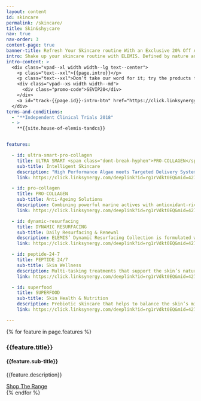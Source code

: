 ```yaml
---
layout: content
id: skincare
permalink: /skincare/
title: Skin&shy;care
nav: true
nav-order: 3
content-page: true
banner-title: Refresh Your Skincare routine With an Exclusive 20% Off Award-Winning ELEMIS Skincare*
intro: Shake up your skincare routine with ELEMIS. Defined by nature and led by science, ELEMIS sources only the finest ingredients from above and below the earth’s surface. Pioneering and transformative formulas utilise these ingredients for award-winning results. It’s this innovation that creates a skincare range which truly set ELEMIS apart – making them the No.1 British luxury skincare brand.
intro-content: >
  <div class="vpad--xl width width--lg text--center">
    <p class="text--xxl">{{page.intro}}</p>
    <p class="text--xxl">Don’t take our word for it; try the products for yourself with an exclusive 20% off your first order, only for Secret Escapes members!* Simply enter the below code at checkout:</p>
    <div class="vpad--xs width width--md">
      <div class="promo-code">SEVIP20</div>
    </div>
    <a id="track-{{page.id}}-intro-btn" href="https://click.linksynergy.com/deeplink?id=rg1rVdkt0EQ&mid=42744&murl=https%3A%2F%2Fwww.elemis.com%2Fskincare" class="btn btn--blue">Shop Skincare Now</a>
  </div>
terms-and-conditions:
  - "**Independent Clinical Trials 2018"
  - >
    **{{site.house-of-elemis-tandcs}}


features:

  - id: ultra-smart-pro-collagen
    title: ULTRA SMART <span class="dont-break-hyphen">PRO-COLLAGEN</span>
    sub-title: Intelligent Skincare
    description: "High Performance Algae meets Targeted Delivery Systems. Clinically proven to deliver transformative results in just 28 days.**"
    link: https://click.linksynergy.com/deeplink?id=rg1rVdkt0EQ&mid=42744&murl=https%3A%2F%2Fwww.elemis.com%2Fskincare%2Fpro-collagen-anti-wrinkle%2Fultra-smart-pro-collagen

  - id: pro-collagen
    title: PRO-COLLAGEN
    sub-title: Anti-Ageing Solutions
    description: Combining powerful marine actives with antioxidant-rich plant extracts, Pro-Collagen is an award-winning skincare line that delicately smooths and reduces the appearance of fine lines and wrinkles.
    link: https://click.linksynergy.com/deeplink?id=rg1rVdkt0EQ&mid=42744&murl=https%3A%2F%2Fwww.elemis.com%2Fskincare%2Fpro-collagen-anti-wrinkle

  - id: dynamic-resurfacing
    title: DYNAMIC RESURFACING
    sub-title: Daily Resurfacing & Renewal
    description: ELEMIS’ Dynamic Resurfacing Collection is formulated with patented Tri-Enzyme Technology to promote the natural resurfacing of the skin and encourage skin’s natural cell turnover for improved skin clarity, texture and tone.
    link: https://click.linksynergy.com/deeplink?id=rg1rVdkt0EQ&mid=42744&murl=https%3A%2F%2Fwww.elemis.com%2Fskincare%2Fresurfacing-tri-enzyme

  - id: peptide-24-7
    title: PEPTIDE 24/7
    sub-title: Skin Wellness
    description: Multi-tasking treatments that support the skin’s natural processes of defence by day and renewal by night. Leaves the skin looking refreshed, renewed and radiant for a well-rested complexion 24/7.
    link: https://click.linksynergy.com/deeplink?id=rg1rVdkt0EQ&mid=42744&murl=https%3A%2F%2Fwww.elemis.com%2Fskincare%2Fpeptide4

  - id: superfood
    title: SUPERFOOD
    sub-title: Skin Health & Nutrition
    description: Prebiotic skincare that helps to balance the skin’s microbiome and nourishes the skin with vitamin-rich superfoods for a healthy-looking glow.
    link: https://click.linksynergy.com/deeplink?id=rg1rVdkt0EQ&mid=42744&murl=https%3A%2F%2Fwww.elemis.com%2Fskincare%2Fsuperfood

---
```


{% for feature in page.features %}
  <div class="harvey{% cycle '', ' harvey--swap' %}">
    <div class="harvey__img" style="background-image: url('{{site.img}}/content/{{page.id}}/{{feature.id}}.jpg');">
      <a id="track-{{page.id}}-{{feautre.id}}-img" class="harvey__link" href="{{feature.link}}"></a>
    </div>
    <div class="harvey__text">
      <h3 class="title title--lg title--color">{{feature.title}}</h3>
      <h4 class="title title--xxs">{{feature.sub-title}}</h4>
      <p class="text--xxl">{{feature.description}}</p>
      <div class="space--sm"></div>
      <a id="track-{{page.id}}-{{feature.id}}-btn" href="{{feature.link}}" class="btn btn--blue">Shop The Range</a>
    </div>
  </div>
{% endfor %}